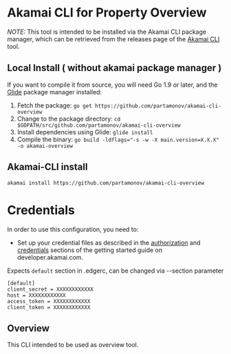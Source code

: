 # Akamai CLI for Property Overview
*NOTE:* This tool is intended to be installed via the Akamai CLI package manager, which can be retrieved from the releases page of the [Akamai CLI](https://github.com/akamai/cli) tool.

## Local Install ( without akamai package manager )
If you want to compile it from source, you will need Go 1.9 or later, and the [Glide](https://glide.sh) package manager installed:
1. Fetch the package:
   `go get https://github.com/partamonov/akamai-cli-overview`
1. Change to the package directory:
   `cd $GOPATH/src/github.com/partamonov/akamai-cli-overview`
1. Install dependencies using Glide:
   `glide install`
1. Compile the binary:
   `go build -ldflags="-s -w -X main.version=X.X.X" -o akamai-overview`

## Akamai-CLI install
```shell
akamai install https://github.com/partamonov/akamai-cli-overview
```

# Credentials
In order to use this configuration, you need to:
* Set up your credential files as described in the [authorization](https://developer.akamai.com/introduction/Prov_Creds.html) and [credentials](https://developer.akamai.com/introduction/Conf_Client.html) sections of the getting started guide on developer.akamai.com.

Expects `default` section in .edgerc, can be changed via --section parameter

```
[default]
client_secret = XXXXXXXXXXXX
host = XXXXXXXXXXXX
access_token = XXXXXXXXXXXX
client_token = XXXXXXXXXXXX
```

## Overview
This CLI intended to be used as overview tool.